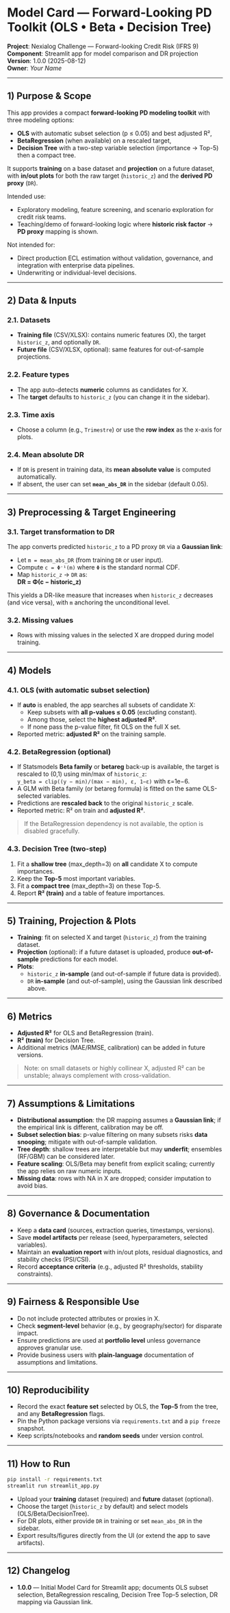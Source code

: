 # Model Card — Forward-Looking PD Toolkit (OLS • Beta • Decision Tree)

**Project**: Nexialog Challenge — Forward-looking Credit Risk (IFRS 9)  
**Component**: Streamlit app for model comparison and DR projection  
**Version**: 1.0.0 (2025-08-12)  
**Owner**: _Your Name_

---

## 1) Purpose & Scope

This app provides a compact **forward-looking PD modeling toolkit** with three modeling options:
- **OLS** with automatic subset selection (p ≤ 0.05) and best adjusted R²,
- **BetaRegression** (when available) on a rescaled target,
- **Decision Tree** with a two-step variable selection (importance → Top-5) then a compact tree.

It supports **training** on a base dataset and **projection** on a future dataset, with **in/out plots** for both the raw target (`historic_z`) and the **derived PD proxy** (`DR`).

Intended use:
- Exploratory modeling, feature screening, and scenario exploration for credit risk teams.
- Teaching/demo of forward-looking logic where **historic risk factor** → **PD proxy** mapping is shown.

Not intended for:
- Direct production ECL estimation without validation, governance, and integration with enterprise data pipelines.
- Underwriting or individual-level decisions.

---

## 2) Data & Inputs

### 2.1. Datasets
- **Training file** (CSV/XLSX): contains numeric features (X), the target `historic_z`, and optionally `DR`.
- **Future file** (CSV/XLSX, optional): same features for out-of-sample projections.

### 2.2. Feature types
- The app auto-detects **numeric** columns as candidates for X.
- The **target** defaults to `historic_z` (you can change it in the sidebar).

### 2.3. Time axis
- Choose a column (e.g., `Trimestre`) or use the **row index** as the x-axis for plots.

### 2.4. Mean absolute DR
- If `DR` is present in training data, its **mean absolute value** is computed automatically.
- If absent, the user can set **`mean_abs_DR`** in the sidebar (default 0.05).

---

## 3) Preprocessing & Target Engineering

### 3.1. Target transformation to DR
The app converts predicted `historic_z` to a PD proxy `DR` via a **Gaussian link**:

- Let `m = mean_abs_DR` (from training `DR` or user input).
- Compute `c = Φ⁻¹(m)` where `Φ` is the standard normal CDF.
- Map `historic_z` → `DR` as:  
  **DR = Φ(c − historic_z)**

This yields a DR-like measure that increases when `historic_z` decreases (and vice versa), with `m` anchoring the unconditional level.

### 3.2. Missing values
- Rows with missing values in the selected X are dropped during model training.

---

## 4) Models

### 4.1. OLS (with automatic subset selection)
- If **auto** is enabled, the app searches all subsets of candidate X:
  - Keep subsets with **all p-values ≤ 0.05** (excluding constant).
  - Among those, select the **highest adjusted R²**.
  - If none pass the p-value filter, fit OLS on the full X set.
- Reported metric: **adjusted R²** on the training sample.

### 4.2. BetaRegression (optional)
- If Statsmodels **Beta family** or **betareg** back-up is available, the target is rescaled to (0,1) using min/max of `historic_z`:  
  `y_beta = clip((y − min)/(max − min), ε, 1−ε)` with ε=1e−6.
- A GLM with Beta family (or betareg formula) is fitted on the same OLS-selected variables.
- Predictions are **rescaled back** to the original `historic_z` scale.
- Reported metric: R² on train and **adjusted R²**.

> If the BetaRegression dependency is not available, the option is disabled gracefully.

### 4.3. Decision Tree (two-step)
1. Fit a **shallow tree** (max_depth=3) on **all** candidate X to compute importances.  
2. Keep the **Top-5** most important variables.  
3. Fit a **compact tree** (max_depth=3) on these Top-5.  
4. Report **R² (train)** and a table of feature importances.

---

## 5) Training, Projection & Plots

- **Training**: fit on selected X and target (`historic_z`) from the training dataset.
- **Projection** (optional): if a future dataset is uploaded, produce **out-of-sample** predictions for each model.
- **Plots**:
  - `historic_z` **in-sample** (and out-of-sample if future data is provided).
  - `DR` **in-sample** (and out-of-sample), using the Gaussian link described above.

---

## 6) Metrics

- **Adjusted R²** for OLS and BetaRegression (train).
- **R² (train)** for Decision Tree.
- Additional metrics (MAE/RMSE, calibration) can be added in future versions.

> Note: on small datasets or highly collinear X, adjusted R² can be unstable; always complement with cross-validation.

---

## 7) Assumptions & Limitations

- **Distributional assumption**: the DR mapping assumes a **Gaussian link**; if the empirical link is different, calibration may be off.
- **Subset selection bias**: p-value filtering on many subsets risks **data snooping**; mitigate with out-of-sample validation.
- **Tree depth**: shallow trees are interpretable but may **underfit**; ensembles (RF/GBM) can be considered later.
- **Feature scaling**: OLS/Beta may benefit from explicit scaling; currently the app relies on raw numeric inputs.
- **Missing data**: rows with NA in X are dropped; consider imputation to avoid bias.

---

## 8) Governance & Documentation

- Keep a **data card** (sources, extraction queries, timestamps, versions).
- Save **model artifacts** per release (seed, hyperparameters, selected variables).
- Maintain an **evaluation report** with in/out plots, residual diagnostics, and stability checks (PSI/CSI).
- Record **acceptance criteria** (e.g., adjusted R² thresholds, stability constraints).

---

## 9) Fairness & Responsible Use

- Do not include protected attributes or proxies in X.
- Check **segment-level** behavior (e.g., by geography/sector) for disparate impact.
- Ensure predictions are used at **portfolio level** unless governance approves granular use.
- Provide business users with **plain-language** documentation of assumptions and limitations.

---

## 10) Reproducibility

- Record the exact **feature set** selected by OLS, the **Top-5** from the tree, and any **BetaRegression** flags.
- Pin the Python package versions via `requirements.txt` and a `pip freeze` snapshot.
- Keep scripts/notebooks and **random seeds** under version control.

---

## 11) How to Run

```bash
pip install -r requirements.txt
streamlit run streamlit_app.py
```

- Upload your **training** dataset (required) and **future** dataset (optional).
- Choose the target (`historic_z` by default) and select models (OLS/Beta/DecisionTree).
- For DR plots, either provide `DR` in training or set `mean_abs_DR` in the sidebar.
- Export results/figures directly from the UI (or extend the app to save artifacts).

---

## 12) Changelog

- **1.0.0** — Initial Model Card for Streamlit app; documents OLS subset selection, BetaRegression rescaling, Decision Tree Top-5 selection, DR mapping via Gaussian link.
